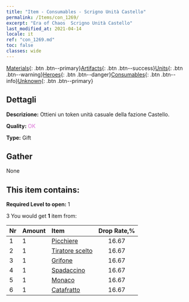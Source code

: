 ```yaml
---
title: "Item - Consumables - Scrigno Unità Castello"
permalink: /Items/con_1269/
excerpt: "Era of Chaos  Scrigno Unità Castello"
last_modified_at: 2021-04-14
locale: it
ref: "con_1269.md"
toc: false
classes: wide
---
```

 [Materials](/it/Items/){: .btn .btn--primary}[Artifacts](/it/Items/Artifacts/){: .btn .btn--success}[Units](/it/Items/Units/){: .btn .btn--warning}[Heroes](/it/Items/Heroes/){: .btn .btn--danger}[Consumables](/it/Items/Consumables/){: .btn .btn--info}[Unknown](/it/Items/Unknown/){: .btn .btn--primary}

## Dettagli
 **Descrizione:** Ottieni un token unità casuale della fazione Castello.

 **Quality:** <span style="color: #DA70D6">OK</span>

 **Type:** Gift

## Gather

  None

## This item contains:

 **Required Level to open:** 1

 3 You would get **1** item  from:

  | Nr | Amount |     Item    | Drop Rate,% |
  |:---|:-------|:------------|:---------:|
  | 1 | 1 | [Picchiere](/it/Items/unt_190/) | 16.67 | 
  | 2 | 1 | [Tiratore scelto](/it/Items/unt_191/) | 16.67 | 
  | 3 | 1 | [Grifone](/it/Items/unt_192/) | 16.67 | 
  | 4 | 1 | [Spadaccino](/it/Items/unt_193/) | 16.67 | 
  | 5 | 1 | [Monaco](/it/Items/unt_194/) | 16.67 | 
  | 6 | 1 | [Catafratto](/it/Items/unt_195/) | 16.67 | 
